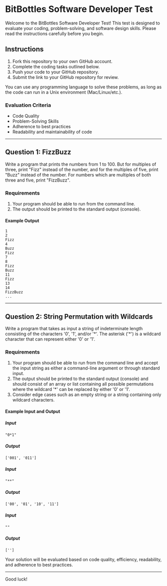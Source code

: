 # BitBottles Software Developer Test

Welcome to the BitBottles Software Developer Test! This test is designed to evaluate your coding, problem-solving, and software design skills. Please read the instructions carefully before you begin.

## Instructions

1. Fork this repository to your own GitHub account.
2. Complete the coding tasks outlined below.
3. Push your code to your GitHub repository.
4. Submit the link to your GitHub repository for review.

You can use any programming language to solve these problems, as long as the code can run in a Unix environment (Mac/Linux/etc.).

### Evaluation Criteria

- Code Quality
- Problem-Solving Skills
- Adherence to best practices
- Readability and maintainability of code

---

## Question 1: FizzBuzz

Write a program that prints the numbers from 1 to 100. But for multiples of three, print "Fizz" instead of the number, and for the multiples of five, print "Buzz" instead of the number. For numbers which are multiples of both three and five, print "FizzBuzz".

### Requirements

1. Your program should be able to run from the command line.
2. The output should be printed to the standard output (console).

#### Example Output

```
1
2
Fizz
4
Buzz
Fizz
7
8
Fizz
Buzz
11
Fizz
13
14
FizzBuzz
...
```

---

## Question 2: String Permutation with Wildcards

Write a program that takes as input a string of indeterminate length consisting of the characters '0', '1', and/or '\*'. The asterisk ('\*') is a wildcard character that can represent either '0' or '1'.

### Requirements

1. Your program should be able to run from the command line and accept the input string as either a command-line argument or through standard input.
2. The output should be printed to the standard output (console) and should consist of an array or list containing all possible permutations where the wildcard '\*' can be replaced by either '0' or '1'.
3. Consider edge cases such as an empty string or a string containing only wildcard characters.

#### Example Input and Output

##### Input
```
"0*1"
```

##### Output
```
['001', '011']
```

##### Input
```
"**"
```

##### Output
```
['00', '01', '10', '11']
```

##### Input
```
""
```

##### Output
```
['']
```

Your solution will be evaluated based on code quality, efficiency, readability, and adherence to best practices.

---

Good luck!
